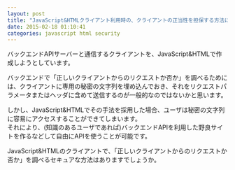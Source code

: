 ```yaml
---
layout: post
title: "JavaScript&HTMLクライアント利用時の、クライアントの正当性を担保する方法について"
date: 2015-02-18 01:10:41
categories: javascript html security
---
```

<p>バックエンドAPIサーバーと通信するクライアントを、JavaScript&amp;HTMLで作成しようとしています。</p>

<p>バックエンドで「正しいクライアントからのリクエストか否か」を調べるためには、クライアントに専用の秘密の文字列を埋め込んでおき、それをリクエストパラメータまたはヘッダに含めて送信するのが一般的なのではないかと思います。</p>

<p>しかし、JavaScript&amp;HTMLでその手法を採用した場合、ユーザは秘密の文字列に容易にアクセスすることができてしまいます。<br>
それにより、(知識のあるユーザであれば)バックエンドAPIを利用した野良サイトを作るなどして自由にAPIを使うことが可能です。</p>

<p>JavaScript&amp;HTMLのクライアントで、「正しいクライアントからのリクエストか否か」を調べるセキュアな方法はありますでしょうか。</p>
